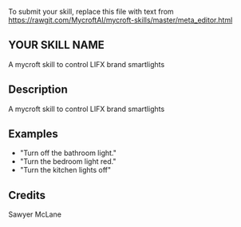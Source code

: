 To submit your skill, replace this file with text from 
https://rawgit.com/MycroftAI/mycroft-skills/master/meta_editor.html


## YOUR SKILL NAME
A mycroft skill to control LIFX brand smartlights

## Description 
A mycroft skill to control LIFX brand smartlights

## Examples 
* "Turn off the bathroom light."
* "Turn the bedroom light red."
* "Turn the kitchen lights off"

## Credits 
Sawyer McLane